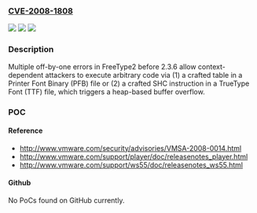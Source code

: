 ### [CVE-2008-1808](https://cve.mitre.org/cgi-bin/cvename.cgi?name=CVE-2008-1808)
![](https://img.shields.io/static/v1?label=Product&message=n%2Fa&color=blue)
![](https://img.shields.io/static/v1?label=Version&message=n%2Fa&color=blue)
![](https://img.shields.io/static/v1?label=Vulnerability&message=n%2Fa&color=brighgreen)

### Description

Multiple off-by-one errors in FreeType2 before 2.3.6 allow context-dependent attackers to execute arbitrary code via (1) a crafted table in a Printer Font Binary (PFB) file or (2) a crafted SHC instruction in a TrueType Font (TTF) file, which triggers a heap-based buffer overflow.

### POC

#### Reference
- http://www.vmware.com/security/advisories/VMSA-2008-0014.html
- http://www.vmware.com/support/player/doc/releasenotes_player.html
- http://www.vmware.com/support/ws55/doc/releasenotes_ws55.html

#### Github
No PoCs found on GitHub currently.

